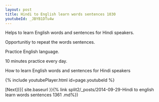 ```yaml
---
layout: post
title: Hindi to English learn words sentences 1030 
youtubeId: _JBYB1DTu4w
---
```

 
 
Helps to learn English words and sentences for Hindi speakers.

Opportunitiy to repeat the words sentences. 

Practice English language. 
 
10 minutes practice every day. 
 
How to learn English words and sentences for Hindi speakers 
 
{% include youtubePlayer.html id=page.youtubeId %}
 
 
[Next]({{ site.baseurl }}{% link  split2/_posts/2014-09-29-Hindi to english learn words sentences 1361 .md%})
 
